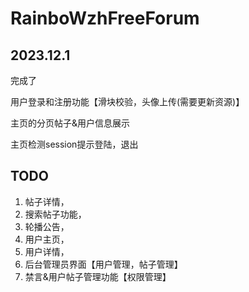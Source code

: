 # RainboWzhFreeForum

## 2023.12.1
完成了

用户登录和注册功能【滑块校验，头像上传(需要更新资源)】

主页的分页帖子&用户信息展示

主页检测session提示登陆，退出

## TODO
1. 帖子详情，
2. 搜索帖子功能，
3. 轮播公告，
4. 用户主页，
5. 用户详情，
6. 后台管理员界面【用户管理，帖子管理】
7. 禁言&用户帖子管理功能【权限管理】